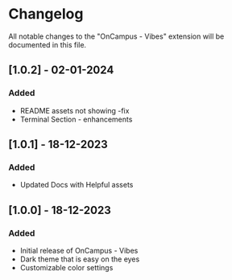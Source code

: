 # Changelog
All notable changes to the "OnCampus - Vibes" extension will be documented in this file.


## [1.0.2] - 02-01-2024

### Added

- README assets not showing -fix
- Terminal Section - enhancements


## [1.0.1] - 18-12-2023

### Added

- Updated Docs with Helpful assets


## [1.0.0] - 18-12-2023

### Added

- Initial release of OnCampus - Vibes
- Dark theme that is easy on the eyes
- Customizable color settings